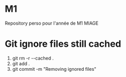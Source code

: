 # M1

Repository perso pour l'année de M1 MIAGE

# Git ignore files still cached

1. git rm -r --cached .  
2. git add .
3. git commit -m "Removing ignored files"
